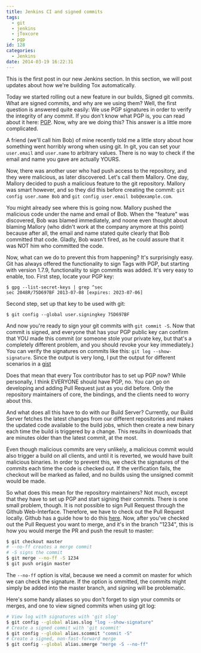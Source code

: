 ```yaml
---
title: Jenkins CI and signed commits
tags:
  - git
  - jenkins
  - jToxcore
  - pgp
id: 128
categories:
  - Jenkins
date: 2014-03-19 16:22:31
---
```


This is the first post in our new Jenkins section. In this section, we will post updates about how we're building Tox automatically.

Today we started rolling out a new feature in our builds, Signed git commits. What are signed commits, and why are we using them? Well, the first question is answered quite easily: We use PGP signatures in order to verify the integrity of any commit. If you don't know what PGP is, you can read about it here: [PGP](https://en.wikipedia.org/wiki/Pretty_Good_Privacy "Pretty Good Privacy"). Now, why are we doing this? This answer is a little more complicated.

A friend (we'll call him Bob) of mine recently told me a little story about how something went horribly wrong when using git. In git, you can set your `user.email` and `user.name` to arbitrary values. There is no way to check if the email and name you gave are actually YOURS.

Now, there was another user who had push access to the repository, and they were malicious, as later discovered. Let's call them Mallory. One day, Mallory decided to push a malicious feature to the git repository. Mallory was smart however, and so they did this before creating the commit: `git config user.name Bob` and `git config user.email bob@example.com`.

You might already see where this is going now. Mallory pushed the malicious code under the name and email of Bob. When the "feature" was discovered, Bob was blamed immediately, and noone even thought about blaming Mallory (who didn't work at the company anymore at this point) because after all, the email and name stated quite clearly that Bob committed that code. Gladly, Bob wasn't fired, as he could assure that it was NOT him who committed the code.

Now, what can we do to prevent this from happening? It's surprisingly easy. Git has always offered the functionality to sign Tags with PGP, but starting with version 1.7.9, functionality to sign commits was added. It's very easy to enable, too. First step, locate your PGP key:

```shell-session
$ gpg --list-secret-keys | grep ^sec
sec 2048R/75D697BF 2013-07-08 [expires: 2023-07-06]
```

Second step, set up that key to be used with git:

```shell-session
$ git config --global user.signingkey 75D697BF
```

And now you're ready to sign your git commits with `git commit -S`. Now that commit is signed, and everyone that has your PGP public key can confirm that YOU made this commit (or someone stole your private key, but that's a completely different problem, and you should revoke your key immediately.) You can verify the signatures on commits like this: `git log --show-signature`. Since the output is very long, I put the output for different scenarios in a [gist](https://gist.github.com/sonOfRa/9649586 "Git commit signatures")

Does that mean that every Tox contributor has to set up PGP now? While personally, I think EVERYONE should have PGP, no. You can go on developing and adding Pull Request just as you did before. Only the repository maintainers of core, the bindings, and the clients need to worry about this.

And what does all this have to do with our Build Server? Currently, our Build Server fetches the latest changes from our different repositories and makes the updated code available to the build jobs, which then create a new binary each time the build is triggered by a change. This results in downloads that are minutes older than the latest commit, at the most.

Even though malicious commits are very unlikely, a malicious commit would also trigger a build on all clients, and until it is reverted, we would have built malicious binaries. In order to prevent this, we check the signatures of the commits each time the code is checked out. If the verification fails, the checkout will be marked as failed, and no builds using the unsigned commit would be made.

So what does this mean for the repository maintainers? Not much, except that they have to set up PGP and start signing their commits. There is one small problem, though. It is not possible to sign Pull Request through the Github Web-Interface. Therefore, we have to check out the Pull Request locally. Github has a guide how to do this [here](https://help.github.com/articles/checking-out-pull-requests-locally "Local PR"). Now, after you've checked out the Pull Request you want to merge, and it's in the branch "1234", this is how you would merge the PR and push the result to master:

```bash
$ git checkout master
# --no-ff creates a merge commit
# -S signs the commit
$ git merge --no-ff -S 1234
$ git push origin master
```

The `--no-ff` option is vital, because we need a commit on master for which we can check the signature. If the option is ommitted, the commits might simply be added into the master branch, and signing will be problematic.

Here's some handy aliases so you don't forget to sign your commits or merges, and one to view signed commits when using git log:

```bash
# View log with signatures with 'git slog'
$ git config --global alias.slog "log --show-signature"
# Create a signed commit with 'git scommit'
$ git config --global alias.scommit "commit -S"
# Create a signed, non-fast-forward merge
$ git config --global alias.smerge "merge -S --no-ff"
```
